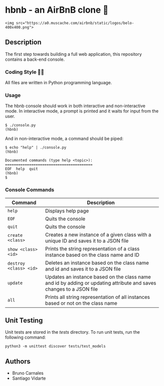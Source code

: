 # hbnb - an AirBnB clone :city_sunrise:

    <img src="https://a0.muscache.com/airbnb/static/logos/belo-400x400.png">

## Description

The first step towards building a full web application, this repository contains a back-end console.

### Coding Style :technologist:
All files are written in Python programming language.

### Usage
The hbnb console should work in both interactive and non-interactive mode. In interactive mode, a prompt is printed and it waits for input from the user.
```
$ ./console.py
(hbnb)
```
And in non-interactive mode, a command should be piped:
```
$ echo "help" | ./console.py
(hbnb)

Documented commands (type help <topic>):
========================================
EOF  help  quit
(hbnb) 
$
```

### Console Commands
| Command | Description |
| -------| ----------- |
| `help` | Displays help page |
| `EOF` | Quits the console |
| `quit` | Quits the console |
| `create <class>` | Creates a new instance of a given class with a unique ID and saves it to a JSON file |
| `show <class> <id>` | Prints the string representation of a class instance based on the class name and ID|
| `destroy <class> <id>` | Deletes an instance based on the class name and id and saves it to a JSON file |
| `update` | Updates an instance based on the class name and id by adding or updating attribute and saves changes to a JSON file |
| `all` | Prints all string representation of all instances based or not on the class name |

  
 ## Unit Testing
 Unit tests are stored in the *tests* directory. To run unit tests, run the following command:
 ```
 python3 -m unittest discover tests/test_models
 ```
  
 ## Authors 
- Bruno Carnales
- Santiago Vidarte
